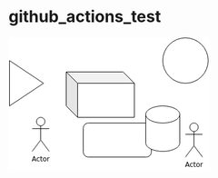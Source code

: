 # github_actions_test

![test](https://github.com/suyu-hash/github_actions_test/blob/main/drawio-assets/test-Page-1.png)